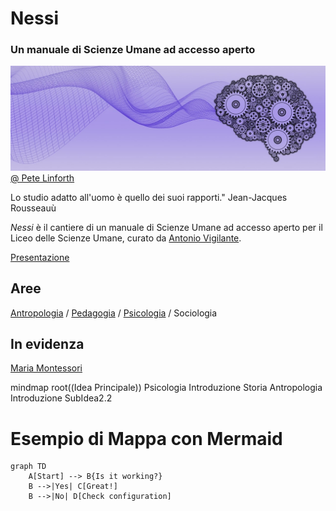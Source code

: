 # Nessi 

### Un manuale di Scienze Umane ad accesso aperto

![](immagini/brain-5274019_1280.jpg)
[@ Pete Linforth](https://pixabay.com/it//?utm_source=link-attribution&utm_medium=referral&utm_campaign=image&utm_content=5274019)


    
<div class="callout">
Lo studio adatto all'uomo è quello dei suoi rapporti." Jean-Jacques Rousseauù
</div>

_Nessi_ è il cantiere di un manuale di Scienze Umane ad accesso aperto per il Liceo delle Scienze Umane, curato da [Antonio Vigilante](autore.md).

[Presentazione](presentazione.md)

## Aree

[Antropologia](antropologia/index.md) / [Pedagogia](pedagogia/index.md) / [Psicologia](psicologia/index.md) / Sociologia  

## In evidenza

[Maria Montessori](psicologia/montessori.md)


mindmap
  root((Idea Principale))
    Psicologia 
      Introduzione 
      Storia 
    Antropologia 
      Introduzione 
      SubIdea2.2




# Esempio di Mappa con Mermaid

```mermaid
graph TD
    A[Start] --> B{Is it working?}
    B -->|Yes| C[Great!]
    B -->|No| D[Check configuration]



